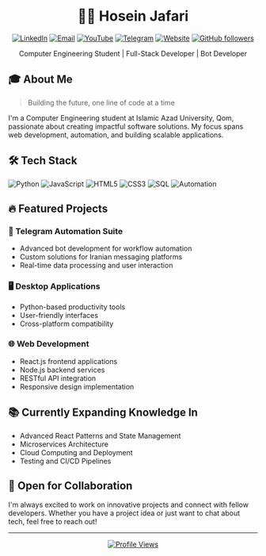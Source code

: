 <div align="center">

  
# 👨‍💻 Hosein Jafari

[![LinkedIn](https://img.shields.io/badge/LinkedIn-0077B5?style=for-the-badge&logo=linkedin&logoColor=white)](https://www.linkedin.com/in/hosein-jafari-b0a3ab288/)
[![Email](https://img.shields.io/badge/Email-D14836?style=for-the-badge&logo=gmail&logoColor=white)](mailto:hosseindev@yahoo.com)
[![YouTube](https://img.shields.io/badge/YouTube-FF0000?style=for-the-badge&logo=youtube&logoColor=white)](https://youtube.com/@h3inyt)
[![Telegram](https://img.shields.io/badge/Telegram-2CA5E0?style=for-the-badge&logo=telegram&logoColor=white)](https://t.me/TheH3iN)
[![Website](https://img.shields.io/badge/Website-000000?style=for-the-badge&logo=About.me&logoColor=white)](https://www.h3in.ir)
[![GitHub followers](https://img.shields.io/github/followers/JafariHosein?style=for-the-badge&logo=github)](https://github.com/JafariHosein)

Computer Engineering Student | Full-Stack Developer | Bot Developer

</div>

</div>

## 🎓 About Me

> Building the future, one line of code at a time

I'm a Computer Engineering student at Islamic Azad University, Qom, passionate about creating impactful software solutions. My focus spans web development, automation, and building scalable applications.

## 🛠️ Tech Stack

![Python](https://img.shields.io/badge/Python-3776AB?style=for-the-badge&logo=python&logoColor=white)
![JavaScript](https://img.shields.io/badge/JavaScript-F7DF1E?style=for-the-badge&logo=javascript&logoColor=black)
![HTML5](https://img.shields.io/badge/HTML5-E34F26?style=for-the-badge&logo=html5&logoColor=white)
![CSS3](https://img.shields.io/badge/CSS3-1572B6?style=for-the-badge&logo=css3&logoColor=white)
![SQL](https://img.shields.io/badge/SQL-4479A1?style=for-the-badge&logo=mysql&logoColor=white)
![Automation](https://img.shields.io/badge/Automation-FF6B6B?style=for-the-badge&logo=ansible&logoColor=white)

## 🔥 Featured Projects

### 🤖 Telegram Automation Suite
- Advanced bot development for workflow automation
- Custom solutions for Iranian messaging platforms
- Real-time data processing and user interaction

### 🖥️ Desktop Applications
- Python-based productivity tools
- User-friendly interfaces
- Cross-platform compatibility

### 🌐 Web Development
- React.js frontend applications
- Node.js backend services
- RESTful API integration
- Responsive design implementation

## 📚 Currently Expanding Knowledge In

- Advanced React Patterns and State Management
- Microservices Architecture
- Cloud Computing and Deployment
- Testing and CI/CD Pipelines

## 🤝 Open for Collaboration

I'm always excited to work on innovative projects and connect with fellow developers. Whether you have a project idea or just want to chat about tech, feel free to reach out!

---

<div align="center">
  
[![Profile Views](https://komarev.com/ghpvc/?username=JafariHosein&color=blueviolet&style=flat-square)](https://github.com/JafariHosein)

</div>
